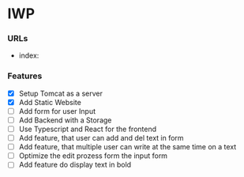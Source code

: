 # IWP
### URLs
- index: 

### Features
- [x] Setup Tomcat as a server
- [x] Add Static Website
- [ ] Add form for user Input
- [ ] Add Backend with a Storage
- [ ] Use Typescript and React for the frontend
- [ ] Add feature, that user can add and del text in form 
- [ ] Add feature, that multiple user can write at the same time on a text 
- [ ] Optimize the edit prozess form the input form 
- [ ] Add feature do display text in bold

